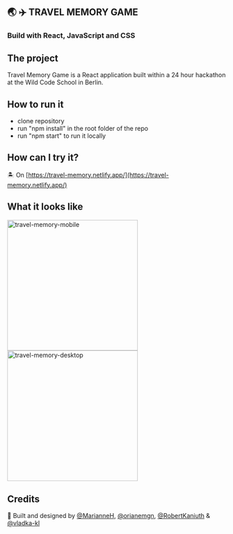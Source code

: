 ## :earth_asia: :airplane: TRAVEL MEMORY GAME

### Build with React, JavaScript and CSS

## The project

Travel Memory Game is a React application built within a 24 hour hackathon at the Wild Code School in Berlin.

## How to run it
* clone repository
* run "npm install" in the root folder of the repo
* run "npm start" to run it locally

## How can I try it?

:desert_island: On [https://travel-memory.netlify.app/](https://travel-memory.netlify.app/)

## What it looks like


<img src="https://user-images.githubusercontent.com/11974105/211497907-46005693-7cf5-4b40-a13b-c64b4466d0f3.png" alt="travel-memory-mobile" height="300" /> <img src="https://user-images.githubusercontent.com/11974105/211499729-cde8d260-ee5b-4c15-ba17-f59a8b4e8d56.png" alt="travel-memory-desktop" height="300"  />

## Credits

:raised_hands: Built and designed by [@MarianneH](https://github.com/MarianneH), [@orianemgn](https://github.com/orianemgn/), [@RobertKaniuth](https://github.com/RobertKaniuth) & [@vladka-kl](https://github.com/vladka-kl)
